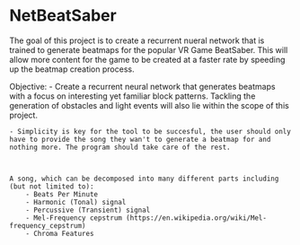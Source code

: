 # NetBeatSaber
The goal of this project is to create a recurrent nueral network that is trained to generate beatmaps for the popular VR Game BeatSaber. This will allow more content for the game to be created at a faster rate by speeding up the beatmap creation process.  

Objective:
    - Create a recurrent neural network that generates beatmaps with a focus on interesting yet familiar block patterns. Tackling the generation of obstacles and light events will also lie within the scope of this project.
        
    - Simplicity is key for the tool to be succesful, the user should only have to provide the song they wan't to generate a beatmap for and nothing more. The program should take care of the rest. 
        


    A song, which can be decomposed into many different parts including (but not limited to):
        - Beats Per Minute
        - Harmonic (Tonal) signal
        - Percussive (Transient) signal
        - Mel-Frequency cepstrum (https://en.wikipedia.org/wiki/Mel-frequency_cepstrum)
        - Chroma Features

